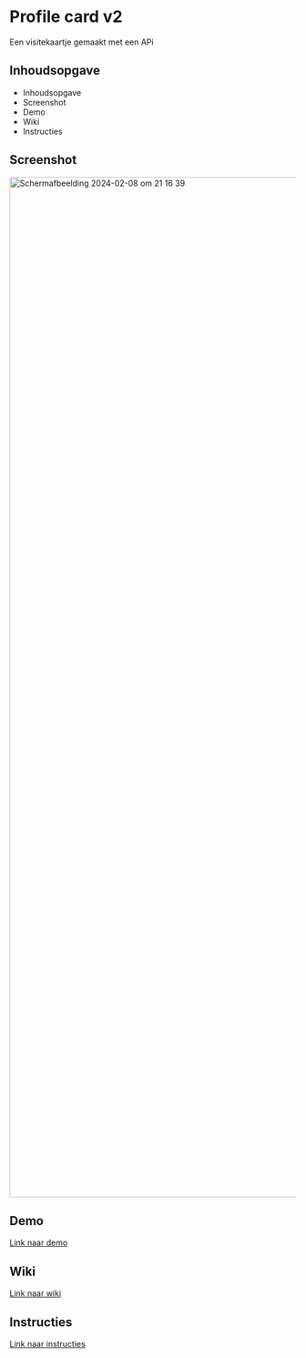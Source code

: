 
# Profile card v2
Een visitekaartje gemaakt met een APi


## Inhoudsopgave
- Inhoudsopgave
- Screenshot
- Demo
- Wiki
- Instructies

## Screenshot
<img width="1792" alt="Scherm­afbeelding 2024-02-08 om 21 16 39" src="https://github.com/Remy2072/connect-your-tribe-profile-card/assets/70781820/031c9bab-fc69-4c9c-8765-d15526d605cd">

## Demo
[Link naar demo](profilecardv2.cyclic.app/)

## Wiki
[Link naar wiki](https://github.com/Remy2072/connect-your-tribe-profile-card/wiki)

## Instructies
[Link naar instructies](/docs/INSTRUCTIONS.md)
